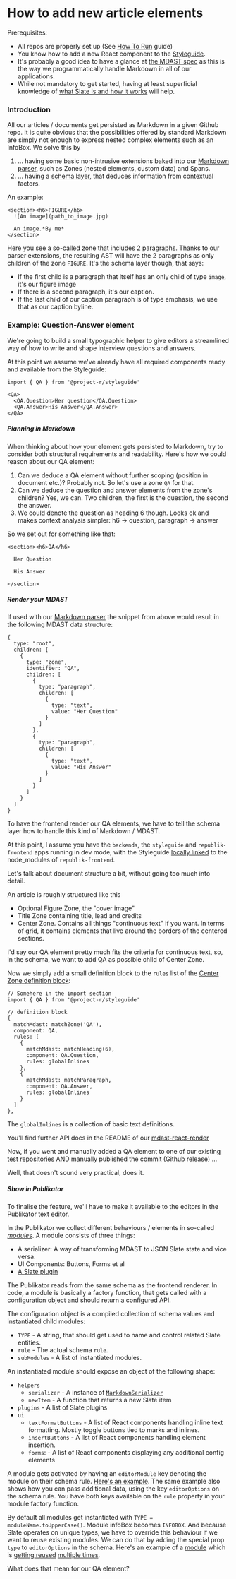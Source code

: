 # How to add new article elements

Prerequisites:

  - All repos are properly set up (See [How To Run](./how-to-run) guide)
  - You know how to add a new React component to the [Styleguide](https://github.com/orbiting/styleguide).
  - It's probably a good idea to have a glance at [the MDAST spec](https://github.com/syntax-tree/mdast) as this is the way we programmatically handle Markdown in all of our applications.
  - While not mandatory to get started, having at least superficial knowledge of [what Slate is and how it works](https://docs.slatejs.org/) will help.  

### Introduction

All our articles / documents get persisted as Markdown in a given Github repo. It is quite obvious that the possibilities offered by standard Markdown are simply not enough to express nested complex elements such as an InfoBox. We solve this by

1. ... having some basic non-intrusive extensions baked into our [Markdown parser](https://github.com/orbiting/remark-preset), such as Zones (nested elements, custom data) and Spans.
2. ... having a [schema layer](https://github.com/orbiting/styleguide/tree/master/src/templates), that deduces information from contextual factors.

An example:
```
<section><h6>FIGURE</h6>
  ![An image](path_to_image.jpg)

  An image.*By me*
</section>
```

Here you see a so-called zone that includes 2 paragraphs. Thanks to our parser extensions, the resulting AST will have the 2 paragraphs as only children of the zone `FIGURE`. It's the schema layer though, that says:

- If the first child is a paragraph that itself has an only child of type `image`, it's our figure image
- If there is a second paragraph, it's our caption.
- If the last child of our caption paragraph is of type emphasis, we use that as our caption byline.

### Example: Question-Answer element

We're going to build a small typographic helper to give editors a streamlined way of how to write and shape interview questions and answers.

At this point we assume we've already have all required components ready and available from the Styleguide:

```
import { QA } from '@project-r/styleguide'

<QA>
  <QA.Question>Her question</QA.Question>
  <QA.Answer>His Answer</QA.Answer>
</QA>
```

##### Planning in Markdown

When thinking about how your element gets persisted to Markdown, try to consider both structural requirements and readability. Here's how we could reason about our QA element:

1. Can we deduce a QA element without further scoping (position in document etc.)? Probably not. So let's use a zone `QA` for that.
2. Can we deduce the question and answer elements from the zone's children? Yes, we can. Two children, the first is the question, the second the answer.
3. We could denote the question as heading 6 though. Looks ok and makes context analysis simpler: h6 -> question, paragraph -> answer

So we set out for something like that:

```
<section><h6>QA</h6>

  Her Question

  His Answer

</section>
```

##### Render your MDAST

If used with our [Markdown parser](https://github.com/orbiting/remark-preset) the snippet from above would result in the following MDAST data structure:

```
{
  type: "root",
  children: [
    {
      type: "zone",
      identifier: "QA",
      children: [
        {
          type: "paragraph",
          children: [
            {
              type: "text",
              value: "Her Question"
            }
          ]
        },
        {
          type: "paragraph",
          children: [
            {
              type: "text",
              value: "His Answer"
            }
          ]
        }
      ]
    }
  ]
}
```

To have the frontend render our QA elements, we have to tell the schema layer how to handle this kind of Markdown / MDAST.

At this point, I assume you have the `backends`, the `styleguide` and `republik-frontend` apps running in dev mode, with the Styleguide [locally linked](https://docs.npmjs.com/cli/link) to the node_modules of `republik-frontend`.

Let's talk about document structure a bit, without going too much into detail.

An article is roughly structured like this

- Optional Figure Zone, the "cover image"
- Title Zone containing title, lead and credits
- Center Zone. Contains all things "continuous text" if you want. In terms of grid, it contains elements that live around the borders of the centered sections.

I'd say our QA element pretty much fits the criteria for continuous text, so, in the schema, we want to add QA as possible child of Center Zone.

Now we simply add a small definition block to the `rules` list of the [Center Zone definition block](https://github.com/orbiting/styleguide/blob/v5.73.1/src/templates/Article/index.js#L680):

```
// Somehere in the import section
import { QA } from '@project-r/styleguide'

// definition block
{
  matchMdast: matchZone('QA'),
  component: QA,
  rules: [
    {
      matchMdast: matchHeading(6),
      component: QA.Question,
      rules: globalInlines
    },
    {
      matchMdast: matchParagraph,
      component: QA.Answer,
      rules: globalInlines
    }
  ]
},
```

The `globalInlines` is a collection of basic text definitions.

You'll find further API docs in the README of our [mdast-react-render](https://github.com/orbiting/mdast/tree/master/packages/mdast-react-render)

Now, if you went and manually added a QA element to one of our existing [test repositories](https://github.com/republik-test) AND manually published the commit (Github release) ...

Well, that doesn't sound very practical, does it.

##### Show in Publikator

To finalise the feature, we'll have to make it available to the editors in the Publikator text editor.

In the Publikator we collect different behaviours / elements in so-called [*modules*](https://github.com/orbiting/publikator-frontend/tree/master/components/editor/modules).
A module consists of three things:
- A serializer: A way of transforming MDAST to JSON Slate state and vice versa.  
- UI Components: Buttons, Forms et al
- [A Slate plugin](https://docs.slatejs.org/slate-react/plugins)

The Publikator reads from the same schema as the frontend renderer.
In code, a module is basically a factory function, that gets called with a configuration object and should return a configured API.

The configuration object is a compiled collection of schema values and instantiated child modules:
- `TYPE` - A string, that should get used to name and control related Slate entities.
- `rule` - The actual schema `rule`.
- `subModules` - A list of instantiated modules.

An instantiated module should expose an object of the following shape:
- `helpers`
  - `serializer` - A instance of [`MarkdownSerializer`](https://github.com/orbiting/mdast/tree/master/packages/slate-mdast-serializer)
  - `newItem` - A function that returns a new Slate item
- `plugins` - A list of Slate plugins
- `ui`
  - `textFormatButtons` - A list of React components handling inline text formatting. Mostly toggle buttons tied to marks and inlines.
  - `insertButtons` - A list of React components handling element insertion.
  - `forms`: - A list of React components displaying any additional config elements

A module gets activated by having an `editorModule` key denoting the module on their schema rule. [Here's an example](https://github.com/orbiting/styleguide/blob/v5.73.1/src/templates/Article/index.js#L273).
The same example also shows how you can pass additional data, using the key `editorOptions` on the schema rule. You have both keys available on the `rule` property in your module factory function.

By default all modules get instantiated with `TYPE = moduleName.toUpperCase()`. Module infoBox becomes `INFOBOX`. And because Slate operates on unique types, we have to override this behaviour if we want to reuse existing modules. We can do that by adding the special prop `type` to `editorOptions` in the schema. Here's an example of a [module](https://github.com/orbiting/styleguide/blob/v5.73.1/src/templates/Article/index.js#L160) which is [getting reused](https://github.com/orbiting/styleguide/blob/v5.73.1/src/templates/Article/index.js#L460) [multiple times](https://github.com/orbiting/styleguide/blob/v5.73.1/src/templates/Article/index.js#L221).   

What does that mean for our QA element?
